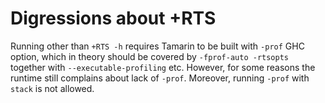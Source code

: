 # Digressions about +RTS

Running other than `+RTS -h` requires Tamarin to be built with `-prof` GHC
option, which in theory should be covered by `-fprof-auto -rtsopts` together
with `--executable-profiling` etc. However, for some reasons the runtime still
complains about lack of `-prof`. Moreover, running `-prof` with `stack` is not
allowed.
